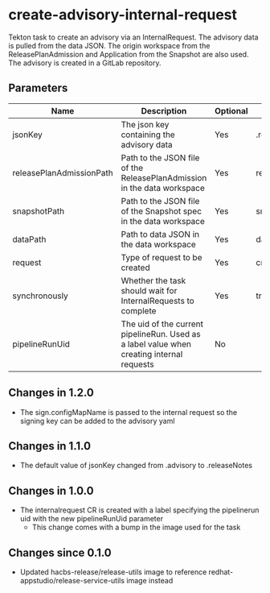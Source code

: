 # create-advisory-internal-request

Tekton task to create an advisory via an InternalRequest. The advisory data is pulled from the data JSON. The origin workspace from
the ReleasePlanAdmission and Application from the Snapshot are also used. The advisory is created in a GitLab repository.

## Parameters

| Name                     | Description                                                                               | Optional | Default value               |
|--------------------------|-------------------------------------------------------------------------------------------|----------|-----------------------------|
| jsonKey                  | The json key containing the advisory data                                                 | Yes      | .releaseNotes               |
| releasePlanAdmissionPath | Path to the JSON file of the ReleasePlanAdmission in the data workspace                   | Yes      | release_plan_admission.json |
| snapshotPath             | Path to the JSON file of the Snapshot spec in the data workspace                          | Yes      | snapshot_spec.json          |
| dataPath                 | Path to data JSON in the data workspace                                                   | Yes      | data.json                   |
| request                  | Type of request to be created                                                             | Yes      | create-advisory             |
| synchronously            | Whether the task should wait for InternalRequests to complete                             | Yes      | true                        |
| pipelineRunUid           | The uid of the current pipelineRun. Used as a label value when creating internal requests | No       |                             |

## Changes in 1.2.0
- The sign.configMapName is passed to the internal request so the signing key can be added to the advisory yaml

## Changes in 1.1.0
- The default value of jsonKey changed from .advisory to .releaseNotes

## Changes in 1.0.0
- The internalrequest CR is created with a label specifying the pipelinerun uid with the new pipelineRunUid parameter
  - This change comes with a bump in the image used for the task

## Changes since 0.1.0
- Updated hacbs-release/release-utils image to reference redhat-appstudio/release-service-utils image instead
